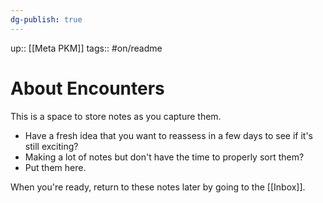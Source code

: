 ```yaml
---
dg-publish: true
---
```

up:: [[Meta PKM]]
tags:: #on/readme 

# About Encounters
This is a space to store notes as you capture them.

- Have a fresh idea that you want to reassess in a few days to see if it's still exciting? 
- Making a lot of notes but don't have the time to properly sort them? 
- Put them here.

When you're ready, return to these notes later by going to the [[Inbox]]. 